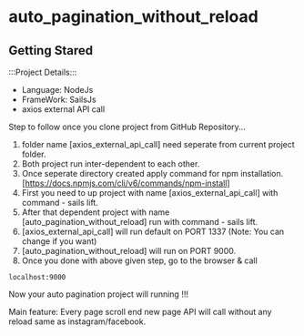 # auto_pagination_without_reload

## Getting Stared

:::Project Details:::
 - Language: NodeJs
 - FrameWork: SailsJs
 - axios external API call

Step to follow once you clone project from GitHub Repository...
1. folder name [axios_external_api_call] need seperate from current project folder.
2. Both project run inter-dependent to each other.
3. Once seperate directory created apply command for npm installation. [https://docs.npmjs.com/cli/v6/commands/npm-install]
4. First you need to up project with name [axios_external_api_call] with command - sails lift.
5. After that dependent project with name [auto_pagination_without_reload] run with command - sails lift.
6. [axios_external_api_call] will run default on PORT 1337 (Note: You can change if you want)
7. [auto_pagination_without_reload] will run on PORT 9000.
8. Once you done with above given step, go to the browser & call 

```
localhost:9000
```

Now your auto pagination project will running !!!

Main feature: Every page scroll end new page API will call without any reload same as instagram/facebook.
